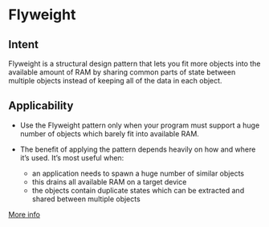 # Flyweight

## Intent
Flyweight is a structural design pattern that lets you fit more objects into the available amount of RAM by sharing common parts of state between multiple objects instead of keeping all of the data in each object.

## Applicability

- Use the Flyweight pattern only when your program must support a huge number of objects which barely fit into available RAM.

- The benefit of applying the pattern depends heavily on how and where it’s used. It’s most useful when:
  - an application needs to spawn a huge number of similar objects
  - this drains all available RAM on a target device
  - the objects contain duplicate states which can be extracted and shared between multiple objects

[More info](https://refactoring.guru/design-patterns/flyweight)